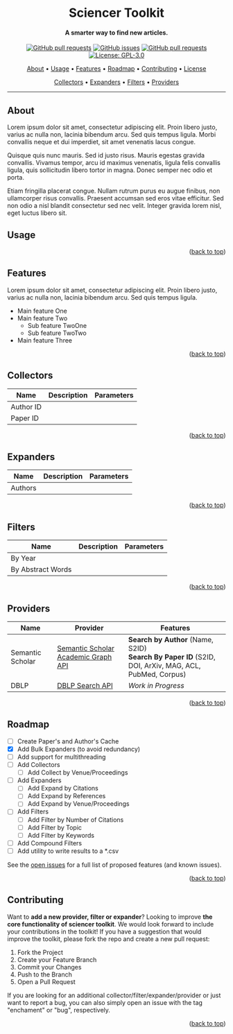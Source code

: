 <div id="top"></div>
<h1 align="center">
  <br>
  Sciencer Toolkit
</h1>

<h4 align="center">A smarter way to find new articles.</h4>

<p align="center">
    <a href="https://pypi.org/project/sciencer-toolkit/">
    <img src="https://img.shields.io/pypi/dm/sciencer-toolkit.svg?style=flat-square&logo=github&logoColor=white"
         alt="GitHub pull requests"></a>
    <a href="https://github.com/SciencerIO/sciencer-toolkit/issues">
    <img src="https://img.shields.io/github/issues-raw/SciencerIO/sciencer-toolkit.svg?style=flat-square&logo=github&logoColor=white"
         alt="GitHub issues"></a>
    <a href="https://github.com/SciencerIO/sciencer-toolkit/pulls">
    <img src="https://img.shields.io/github/issues-pr-raw/SciencerIO/sciencer-toolkit.svg?style=flat-square&logo=github&logoColor=white"
         alt="GitHub pull requests"></a>
    <a href="https://github.com/SciencerIO/sciencer-toolkit/LICENSE">
    <img src="https://img.shields.io/github/license/SciencerIO/sciencer-toolkit.svg?style=flat-square&logo=github&logoColor=white"
         alt="License: GPL-3.0"></a>

</p>
            
<p align="center">
  <a href="#about">About</a> •
  <a href="#usage">Usage</a> •
  <a href="#features">Features</a> •
  <a href="#roadmap">Roadmap</a> •
  <a href="#contributing">Contributing</a> •
  <a href="#license">License</a>
</p>
<p align="center">
  <a href="#collectors">Collectors</a> •
  <a href="#expanders">Expanders</a> •
  <a href="#filters">Filters</a> •
  <a href="#providers">Providers</a>
</p>

---

## About
Lorem ipsum dolor sit amet, consectetur adipiscing elit. Proin libero justo, varius ac nulla non, lacinia bibendum arcu. Sed quis tempus ligula. Morbi convallis neque et dui imperdiet, sit amet venenatis lacus congue. 

Quisque quis nunc mauris. Sed id justo risus. Mauris egestas gravida convallis. Vivamus tempor, arcu id maximus venenatis, ligula felis convallis ligula, quis sollicitudin libero tortor in magna. Donec semper nec odio et porta. 

Etiam fringilla placerat congue. Nullam rutrum purus eu augue finibus, non ullamcorper risus convallis. Praesent accumsan sed eros vitae efficitur. Sed non odio a nisl blandit consectetur sed nec velit. Integer gravida lorem nisl, eget luctus libero sit. 

## Usage

<p align="right">(<a href="#top">back to top</a>)</p>

## Features

Lorem ipsum dolor sit amet, consectetur adipiscing elit. Proin libero justo, varius ac nulla non, lacinia bibendum arcu. Sed quis tempus ligula. 

- Main feature One
- Main feature Two
  - Sub feature TwoOne
  - Sub feature TwoTwo
- Main feature Three

<p align="right">(<a href="#top">back to top</a>)</p>

## Collectors

| Name         | Description |  Parameters  |
| -----------  | :---------: | ------------ |
| Author ID |             |              |
| Paper ID  |             |              |     

<p align="right">(<a href="#top">back to top</a>)</p>

## Expanders

| Name         | Description |  Parameters  |
| -----------  | :---------: | ------------ |
| Authors      |             |              |

<p align="right">(<a href="#top">back to top</a>)</p>

## Filters

| Name                | Description |  Parameters  |
| -----------         | :---------: | ------------ |
| By Year             |             |              |
| By Abstract Words   |             |              |     

<p align="right">(<a href="#top">back to top</a>)</p>

## Providers


| Name        | Provider    | Features    |
| ----------- | ----------- | ----------- |
| Semantic Scholar      | [Semantic Scholar Academic Graph API](https://www.semanticscholar.org/product/api)       | **Search by Author** (Name, S2ID) <br> **Search By Paper ID** (S2ID, DOI, ArXiv, MAG, ACL, PubMed, Corpus)
| DBLP   |   [DBLP Search API](https://dblp.org/faq/How+to+use+the+dblp+search+API.html) | *Work in Progress*

<p align="right">(<a href="#top">back to top</a>)</p>

## Roadmap

- [ ] Create Paper's and Author's Cache
- [x] Add Bulk Expanders (to avoid redundancy)
- [ ] Add support for multithreading 
- [ ] Add Collectors
  - [ ] Add Collect by Venue/Proceedings
- [ ] Add Expanders
  - [ ] Add Expand by Citations
  - [ ] Add Expand by References
  - [ ] Add Expand by Venue/Proceedings
- [ ] Add Filters
  - [ ] Add Filter by Number of Citations
  - [ ] Add Filter by Topic
  - [ ] Add Filter by Keywords
- [ ] Add Compound Filters
- [ ] Add utility to write results to a *.csv

See the [open issues](https://github.com/SciencerIO/sciencer-toolkit/issues) for a full list of proposed features (and known issues).

<p align="right">(<a href="#top">back to top</a>)</p>

## Contributing

Want to **add a new provider, filter or expander**? Looking to improve **the core functionality of sciencer toolkit**. We would look forward to include your contributions in the toolkit! If you have a suggestion that would improve the toolkit, please fork the repo and create a new pull request:
1. Fork the Project
2. Create your Feature Branch 
3. Commit your Changes 
4. Push to the Branch
5. Open a Pull Request

If you are looking for an additional collector/filter/expander/provider or just want to report a bug, you can also simply open an issue with the tag "enchament" or "bug", respectively.

<p align="right">(<a href="#top">back to top</a>)</p>

